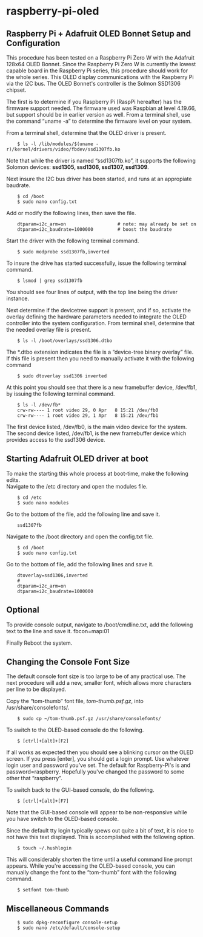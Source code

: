 # raspberry-pi-oled
## Raspberry Pi + Adafruit OLED Bonnet Setup and Configuration

This procedure has been tested on a Raspberry Pi Zero W with the Adafruit 128x64 OLED Bonnet.  Since the Raspberry Pi Zero W is currently the lowest capable board in the Raspberry Pi series, this procedure should work for the whole series.  This OLED display communications with the Raspberry Pi via the I2C bus.  The OLED Bonnet's controller is the Solmon SSD1306 chipset.  
  
The first is to determine if you Raspberry Pi (RaspPi hereafter) has the firmware support needed.  The firmware used was Raspbian at level 4.19.66, but support should be in earlier version as well.  From a terminal shell, use the command “uname -a” to determine the firmware level on your system.  
  
 From a terminal shell, determine that the OLED driver is present.
```
	$ ls -l /lib/modules/$(uname -r)/kernel/drivers/video/fbdev/ssd1307fb.ko
```
Note that while the driver is named “ssd1307fb.ko”, it supports the following Solomon devices:  **ssd1305, ssd1306, ssd1307, ssd1309**.  
  
Next insure the I2C bus driver has been started, and runs at an appropiate baudrate.
```
	$ cd /boot
	$ sudo nano config.txt
```
Add or modify the following lines, then save the file.
```
	dtparam=i2c_arm=on                   # note: may already be set on
	dtparam=i2c_baudrate=1000000         # boost the baudrate
```
Start the driver with the following terminal command.
```
	$ sudo modprobe ssd1307fb,inverted
```
To insure the drive has started successfully, issue the following terminal command.
```
	$ lsmod | grep ssd1307fb
```
You should see four lines of output, with the top line being the driver instance.  

Next determine if the devicetree support is present, and if so, activate the overlay defining the hardware parameters needed to integrate the OLED controller into the system configuration.  From terminal shell, determine that the needed overlay file is present.
```
 	$ ls -l /boot/overlays/ssd1306.dtbo
```
The *.dtbo extension indicates the file is a “device-tree binary overlay” file.
If this file is present then you need to manually activate it with the following command
```
	$ sudo dtoverlay ssd1306 inverted
```
At this point you should see that there is a new framebuffer device, /dev/fb1, by issuing the following terminal command.
```
	$ ls -l /dev/fb*
	crw-rw---- 1 root video 29, 0 Apr   8 15:21 /dev/fb0
	crw-rw---- 1 root video 29, 1 Apr   8 15:21 /dev/fb1
```
The first device listed, /dev/fb0, is the main video device for the system.  The second device listed, /dev/fb1,  is the new framebuffer device which provides access to the ssd1306 device.

## Starting Adafruit OLED driver at boot
To make the starting this whole process at boot-time, make the following edits.  
Navigate to the /etc directory and open the modules file.
```
	$ cd /etc
	$ sudo nano modules
```
Go to the bottom of the file, add the following line and save it.
```
	ssd1307fb
```
Navigate to the /boot directory and open the config.txt file.
```
	$ cd /boot
	$ sudo nano config.txt
```
Go to the bottom of file, add the following lines and save it.
```
	dtoverlay=ssd1306,inverted
	#
	dtparam=i2c_arm=on
	dtparam=i2c_baudrate=1000000
```

## Optional
To provide console output, navigate to /boot/cmdline.txt, add the following text to the line and save it.
fbcon=map:01

Finally
Reboot the system.

## Changing the Console Font Size
The default console font size is too large to be of any practical use.  The next procedure will add a new, smaller font, which allows more characters per line to be displayed.  
 
Copy the “tom-thumb” font file, *tom-thumb.psf.gz*, into /usr/share/consolefonts/.
```
	$ sudo cp ~/tom-thumb.psf.gz /usr/share/consolefonts/
```
To switch to the OLED-based console do the following.
```
	$ [ctrl]+[alt]+[F2]
```
If all works as expected then you should see a blinking cursor on the OLED screen.  If you press [enter], you should get a login prompt.  Use whatever login user and password you've set.  The default for Raspberry-Pi's is and password=raspberry.  Hopefully you've changed the password to some other that “raspberry”.  

To switch back to the GUI-based console, do the following.
```
	$ [ctrl]+[alt]+[F7]
```
Note that the GUI-based console will appear to be non-responsive while you have switch to the OLED-based console.  

Since the default tty login typically spews out quite a bit of text, it is nice to not have this text displayed.  This is accomplished with the following option.
```
	$ touch ~/.hushlogin
```
This will considerably shorten the time until a useful command line prompt appears.
While you're accessing the OLED-based console, you can manually change the font to the “tom-thumb” font with the following command.
```
	$ setfont tom-thumb
```
## Miscellaneous Commands
```
	$ sudo dpkg-reconfigure console-setup
	$ sudo nano /etc/default/console-setup
```
